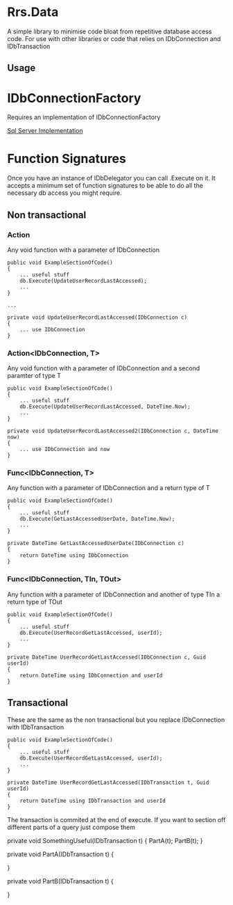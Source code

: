 Rrs.Data
========
A simple library to minimise code bloat from repetitive database access code. For use with other libraries or code that relies on IDbConnection and IDbTransaction

Usage
-----

# IDbConnectionFactory

Requires an implementation of IDbConnectionFactory

[Sql Server Implementation](https://github.com/rrs/DataSqlServer)

# Function Signatures

Once you have an instance of IDbDelegator you can call .Execute on it. It accepts a minimum set of function signatures to be able to do all the necessary db access you might require.

## Non transactional

### Action<IDbConnection>
 
 Any void function with a parameter of IDbConnection

```
public void ExampleSectionOfCode()
{
    ... useful stuff
    db.Execute(UpdateUserRecordLastAccessed);
    ...
}

...

private void UpdateUserRecordLastAccessed(IDbConnection c)
{
    ... use IDbConnection
}

```

### Action<IDbConnection, T>

 Any void function with a parameter of IDbConnection and a second paramter of type T

```
public void ExampleSectionOfCode()
{
    ... useful stuff
    db.Execute(UpdateUserRecordLastAccessed, DateTime.Now);
    ...
}

private void UpdateUserRecordLastAccessed2(IDbConnection c, DateTime now)
{
    ... use IDbConnection and now
}

```

### Func<IDbConnection, T>

Any function with a parameter of IDbConnection and a return type of T 

```
public void ExampleSectionOfCode()
{
    ... useful stuff
    db.Execute(GetLastAccessedUserDate, DateTime.Now);
    ...
}

private DateTime GetLastAccessedUserDate(IDbConnection c)
{
    return DateTime using IDbConnection
}

```

### Func<IDbConnection, TIn, TOut>

Any function with a parameter of IDbConnection and another of type TIn a return type of TOut

```
public void ExampleSectionOfCode()
{
    ... useful stuff
    db.Execute(UserRecordGetLastAccessed, userId);
    ...
}

private DateTime UserRecordGetLastAccessed(IDbConnection c, Guid userId)
{
    return DateTime using IDbConnection and userId
}

```

## Transactional

These are the same as the non transactional but you replace IDbConnection with IDbTransaction

```
public void ExampleSectionOfCode()
{
    ... useful stuff
    db.Execute(UserRecordGetLastAccessed, userId);
    ...
}

private DateTime UserRecordGetLastAccessed(IDbTransaction t, Guid userId)
{
    return DateTime using IDbTransaction and userId
}

```

The transaction is commited at the end of execute. If you want to section off different parts of a query just compose them

private void SomethingUseful(IDbTransaction t)
{
    PartA(t);
    PartB(t);
}

private void PartA(IDbTransaction t)
{
    
}

private void PartB(IDbTransaction t)
{
    
}